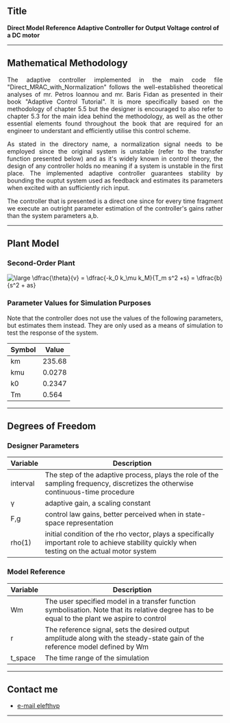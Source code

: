 
## Title
<b>Direct Model Reference Adaptive Controller for Output Voltage control of a DC motor </b>

---

## Mathematical Methodology 
<p align=justify>
The adaptive controller implemented in the main code file "Direct_MRAC_with_Normalization" follows the well-established theoretical analyses of mr. Petros Ioannou and mr. Baris Fidan as presented in their book "Adaptive Control Tutorial".
It is more specifically based on the methodology of chapter 5.5 but the designer is encouraged to also refer to chapter 5.3 for the main idea behind the methodology, as well as the other essential elements found throughout the book that are required for an engineer to understant and efficiently utilise this control scheme.
<br>
</p>
<p align=justify>
As stated in the directory name, a normalization signal needs to be employed since the original system is unstable (refer to the transfer function presented below) and as it's widely known in control theory, the design of any controller holds no meaning if a system is unstable in the first place. The implemented adaptive controller guarantees stability by bounding the ouptut system used as feedback and estimates its parameters when excited with an sufficiently rich input. <br> </p>
<p align = justify>
The controller that is presented is a direct one since for every time fragment we execute an outright parameter estimation of the controller's gains rather than the system parameters a,b. 
<br>
</p>

---

## Plant Model
### Second-Order Plant 
<img src="https://latex.codecogs.com/gif.latex?\bg_white&space;\large&space;\dfrac{\theta}{v}&space;=&space;\dfrac{-k_0&space;k_\mu&space;k_M}{T_m&space;s^2&space;&plus;s}&space;=&space;\dfrac{b}{s^2&space;&plus;&space;as}" title="\large \dfrac{\theta}{v} = \dfrac{-k_0 k_\mu k_M}{T_m s^2 +s} = \dfrac{b}{s^2 + as}" />


### Parameter Values for Simulation Purposes 
<p align=justify>
Note that the controller does not use the values of the following parameters, but estimates them instead. They are only used as a means of simulation to test the response of the system.<br>
</p>

| Symbol | Value|
|------|-------------|
| km |235.68|
| kmu | 0.0278|
| k0 | 0.2347|
| Tm | 0.564|

---

## Degrees of Freedom
### Designer Parameters
| Variable| Description |
|------|-------------|
| interval| The step of the adaptive process, plays the role of the sampling frequency, discretizes the otherwise continuous-time procedure|
| γ | adaptive gain, a scaling constant|
| F,g| control law gains, better perceived when in state-space representation |
|rho(1)| initial condition of the rho vector, plays a specifically important role to achieve stability quickly when testing on the actual motor system|

### Model Reference 
| Variable| Description |
|------|-------------|
| Wm| The user specified model in a transfer function symbolisation. Note that its relative degree has to be equal to the plant we aspire to control |                           |
| r     | The reference signal, sets the desired output amplitude along with the steady-state gain of the reference model defined by Wm|
|t_space| The time range of the simulation |

---


## Contact me

- [e-mail elefthvp](mailto:el.papaioannou.96@gmail.com "el.papaioannou.96@gmail.com")

---
